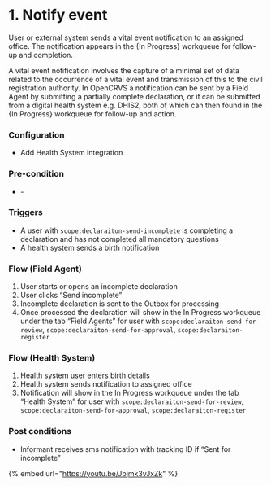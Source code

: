 # 1. Notify event

User or external system sends a vital event notification to an assigned office. The notification appears in the {In Progress} workqueue for follow-up and completion.

A vital event notification involves the capture of a minimal set of data related to the occurrence of a vital event and transmission of this to the civil registration authority. In OpenCRVS a notification can be sent by a Field Agent by submitting a partially complete declaration, or it can be submitted from a digital health system e.g. DHIS2, both of which can then found in the {In Progress} workqueue for follow-up and action.

### **Configuration**

* Add Health System integration

### **Pre-condition**

* \-

### **Triggers**

* A user with `scope:declaraiton-send-incomplete` is completing a declaration and has not completed all mandatory questions
* A health system sends a birth notification

### **Flow (Field Agent)**

1. User starts or opens an incomplete declaration
2. User clicks “Send incomplete”
3. Incomplete declaration is sent to the Outbox for processing
4. Once processed the declaration will show in the In Progress workqueue under the tab “Field Agents” for user with `scope:declaraiton-send-for-review`, `scope:declaraiton-send-for-approval`, `scope:declaraiton-register`

### **Flow (Health System)**

1. Health system user enters birth details
2. Health system sends notification to assigned office
3. Notification will show in the In Progress workqueue under the tab “Health System” for user with `scope:declaraiton-send-for-review`, `scope:declaraiton-send-for-approval`, `scope:declaraiton-register`

### **Post conditions**

* Informant receives sms notification with tracking ID if “Sent for incomplete”

{% embed url="https://youtu.be/Jbjmk3vJxZk" %}
